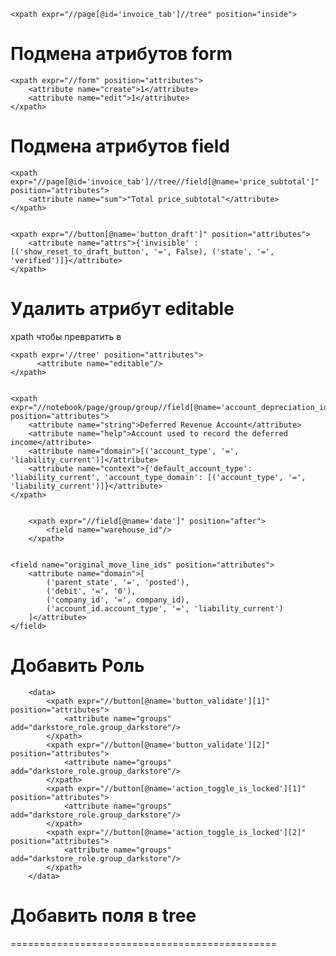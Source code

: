     <xpath expr="//page[@id='invoice_tab']//tree" position="inside">

Подмена атрибутов form
===============================================

    <xpath expr="//form" position="attributes">
        <attribute name="create">1</attribute>
        <attribute name="edit">1</attribute>
    </xpath>

Подмена атрибутов field
===============================================

    <xpath expr="//page[@id='invoice_tab']//tree//field[@name='price_subtotal']" position="attributes">
        <attribute name="sum">"Total price_subtotal"</attribute>
    </xpath>


    <xpath expr="//button[@name='button_draft']" position="attributes">
        <attribute name="attrs">{'invisible' : [('show_reset_to_draft_button', '=', False), ('state', '=', 'verified')]}</attribute>
    </xpath>

Удалить атрибут editable
===============================================
xpath чтобы <tree string="Pricelist Rules" editable="bottom">  превратить в <tree string="Pricelist Rules">

    <xpath expr='//tree' position="attributes">
          <attribute name="editable"/>
    </xpath>


    <xpath expr="//notebook/page/group/group//field[@name='account_depreciation_id']" position="attributes">
        <attribute name="string">Deferred Revenue Account</attribute>
        <attribute name="help">Account used to record the deferred income</attribute>
        <attribute name="domain">[('account_type', '=', 'liability_current')]</attribute>
        <attribute name="context">{'default_account_type': 'liability_current', 'account_type_domain': [('account_type', '=', 'liability_current')]}</attribute>
    </xpath>


        <xpath expr="//field[@name='date']" position="after">
            <field name="warehouse_id"/>
        </xpath>


    <field name="original_move_line_ids" position="attributes">
        <attribute name="domain">[
            ('parent_state', '=', 'posted'),
            ('debit', '=', '0'),
            ('company_id', '=', company_id),
            ('account_id.account_type', '=', 'liability_current')
        ]</attribute>
    </field>

Добавить Роль
==============================================
        <data>
            <xpath expr="//button[@name='button_validate'][1]" position="attributes">
                <attribute name="groups" add="darkstore_role.group_darkstore"/>
            </xpath>
            <xpath expr="//button[@name='button_validate'][2]" position="attributes">
                <attribute name="groups" add="darkstore_role.group_darkstore"/>
            </xpath>
            <xpath expr="//button[@name='action_toggle_is_locked'][1]" position="attributes">
                <attribute name="groups" add="darkstore_role.group_darkstore"/>
            </xpath>
            <xpath expr="//button[@name='action_toggle_is_locked'][2]" position="attributes">
                <attribute name="groups" add="darkstore_role.group_darkstore"/>
            </xpath>
        </data>

# Добавить поля в tree
==============================================
        <field name="arch" type="xml">
            <tree>
                <field name="id" optional="hide"/>
                <field name="temp_account_id" optional="hide"/>
                <field name="warehouse_id" optional="hide"/>
            </tree>
        </field>